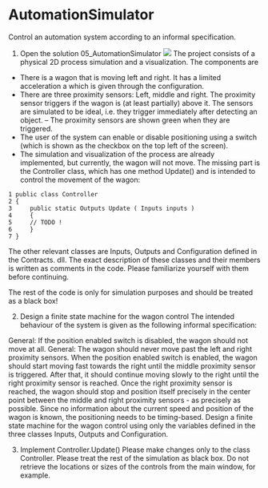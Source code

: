 # AutomationSimulator
Control an automation system according to an informal specification.

1. Open the solution 05_AutomationSimulator
![](https://user-images.githubusercontent.com/18269686/60725343-63008f00-9f28-11e9-874f-698789c64a6f.png)
The project consists of a physical 2D process simulation and a visualization. The components are

* There is a wagon that is moving left and right. It has a limited acceleration a which is given through the configuration.
* There are three proximity sensors: Left, middle and right. The proximity sensor triggers if the wagon is (at least partially) above it. The sensors are simulated to be ideal, i.e. they trigger immediately after detecting an object. – The proximity sensors are shown green when they are triggered.
* The user of the system can enable or disable positioning using a switch (which is shown as the checkbox on the top left of the screen).
* The simulation and visualization of the process are already implemented, but currently, the wagon will not move. The missing part is the Controller class, which has one method Update() and is intended to control the movement of the wagon:
```
1 public class Controller
2 {
3     public static Outputs Update ( Inputs inputs )
4     {
5     // TODO !
6     }
7 }
```
The other relevant classes are Inputs, Outputs and Configuration defined in the Contracts. dll. The exact description of these classes and their members is written as comments in the code. Please familiarize yourself with them before continuing.

The rest of the code is only for simulation purposes and should be treated as a black box!

2. Design a finite state machine for the wagon control
The intended behaviour of the system is given as the following informal specification:

General: If the position enabled switch is disabled, the wagon should not move at all.
General: The wagon should never move past the left and right proximity sensors.
When the position enabled switch is enabled, the wagon should start moving fast towards the right until the middle proximity sensor is triggered. After that, it should continue moving slowly to the right until the right proximity sensor is reached.
Once the right proximity sensor is reached, the wagon should stop and position itself precisely in the center point between the middle and right proximity sensors - as precisely as possible. Since no information about the current speed and position of the wagon is known, the positioning needs to be timing-based.
Design a finite state machine for the wagon control using only the variables defined in the three classes Inputs, Outputs and Configuration.

3. Implement Controller.Update()
Please make changes only to the class Controller. Please treat the rest of the simulation as black box. Do not retrieve the locations or sizes of the controls from the main window, for example.
